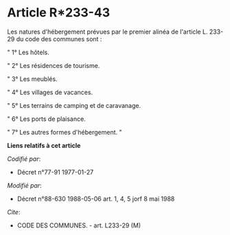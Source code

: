 # Article R*233-43

Les natures d'hébergement prévues par le premier alinéa de l'article L. 233-29 du code des communes sont :

" 1° Les hôtels.

" 2° Les résidences de tourisme.

" 3° Les meublés.

" 4° Les villages de vacances.

" 5° Les terrains de camping et de caravanage.

" 6° Les ports de plaisance.

" 7° Les autres formes d'hébergement. "

**Liens relatifs à cet article**

_Codifié par_:

  - Décret n°77-91 1977-01-27

_Modifié par_:

  - Décret n°88-630 1988-05-06 art. 1, 4, 5 jorf 8 mai 1988

_Cite_:

  - CODE DES COMMUNES. - art. L233-29 (M)
